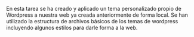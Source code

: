 En esta tarea se ha creado y aplicado un tema personalizado propio de Wordpress a nuestra web ya creada anteriormente de forma local.
Se han utilizado la estructura de archivos básicos de los temas de wordpress incluyendo algunos estilos para darle forma a la web.
